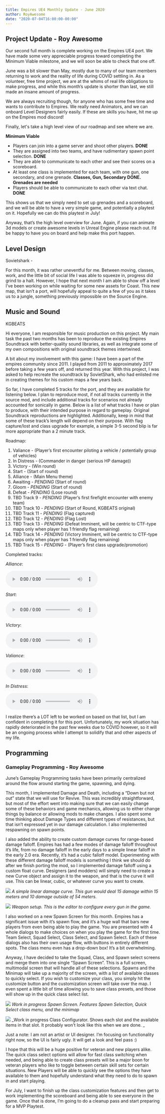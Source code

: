 ```yaml
---
title: Empires UE4 Monthly Update - June 2020
author: RoyAwesome
date: "2020-07-04T16:00:00-00:00"
---
```


## Project Update - Roy Awesome

Our second full month is complete working on the Empires UE4 port.  We have made some very appreciable progress toward completing the Minimum Viable milestone, and we will soon be able to check that one off.  

June was a bit slower than May, mostly due to many of our team members returning to work and the reality of life during COVID settling in.  As a volunteer, free time project, we are at the whims of real life obligations to make progress, and while this month’s update is shorter than last, we still made an insane amount of progress.

We are always recruiting though, for anyone who has some free time and wants to contribute to Empires.  We really need Animators, and we can onboard Level Designers fairly easily.  If these are skills you have, hit me up on the Empires mod discord!

Finally, let's take a high level view of our roadmap and see where we are.  

**Minimum Viable**



*   Players can join into a game server and shoot other players.  **DONE**
*   They are assigned into two teams, and have rudimentary spawn point selection.  **DONE**
*   They are able to communicate to each other and see their scores on a scoreboard. 
*   At least one class is implemented for each team, with one gun, one secondary, and one grenade. **Classes, Gun, Secondary DONE.  Grenades are needed**
*   Players should be able to communicate to each other via text chat. **DONE**

This shows us that we simply need to set up grenades and a scoreboard, and we will be able to have a very simple game, and potentially a playtest on it.  Hopefully we can do this playtest in July!

Anyway, that’s the high level overview for June.   Again, if you can animate 3d models or create awesome levels in Unreal Engine please reach out.  I’d be happy to have you on board and help make this port happen.


## Level Design

Sovietshark - 

For this month, it was rather uneventful for me. Between moving, classes, work, and the little bit of social life I was able to squeeze in, progress did grind to a halt. However, I hope that next month I am able to show off a level I’ve been working on while waiting for some new assets for Coast. This new map, that isn’t a port, will hopefully appeal to quite a few of you as it takes us to a jungle, something previously impossible on the Source Engine. 


## Music and Sound

KGBEATS

Hi everyone, I am responsible for music production on this project. My main task the past two months has been to reproduce the existing Empires Soundtrack with better-quality sound libraries, as well as integrate some of my own compositions with original soundtrack themes intertwined.

A bit about my involvement with this game: I have been a part of the empires community since 2011. I played from 2011 to approximately 2017 before taking a few years off, and returned this year. With this project, I was asked to help recreate the soundtrack by SovietShark, who had enlisted me in creating themes for his custom maps a few years back. 

So far, I have completed 5 tracks for the port, and they are available for listening below. I plan to reproduce most, if not all tracks currently in the source mod, and include additional tracks for scenarios not already accounted for sonically in game. Below is a list of what tracks I have or plan to produce, with their intended purpose in regard to gameplay. Original Soundtrack reproductions are highlighted. Additionally, keep in mind that some of these track’s length will depend on their purpose. With flag capture/lost and class upgrade for example, a simple 3-5 second blip is far more appropriate than a 2 minute track. 

Roadmap: 



1. Valiance - (Player’s first encounter piloting a vehicle / potentially group of vehicles)
2. In Distress - (Commander in danger (serious HP damage))
3. Victory - (Win round)
4. Start - (Start of round)
5. Alliance - (Main Menu theme)
6. Awaiting - *PENDING* (Start of round)
7. Gloom - *PENDING* (Start of round)
8. Defeat - *PENDING* (Lose round)
9. TBD Track 9 - *PENDING* (Player’s first firefight encounter with enemy team)
10. TBD Track 10 - *PENDING* (Start of Round, KGBEATS original)
11. TBD Track 11 - *PENDING* (Flag captured)
12. TBD Track 12 - *PENDING* (Flag Lost)
13. TBD Track 13 - *PENDING* (Defeat Imminent, will be centric to CTF-type maps only when player has 1 friendly flag remaining)
14. TBD Track 14 - *PENDING* (Victory Imminent, will be centric to CTF-type maps only when player has 1 friendly flag remaining)
15. TBD Track 15 - *PENDING* - (Player’s first class upgrade/promotion)

Completed tracks:

_Alliance_: 

<audio
        controls
        src="../img/june2020update/Alliance.mp3">
            Your browser does not support the
            <code>audio</code> element.
</audio>



_Start_: 

<audio
        controls
        src="../img/june2020update/Start.mp3">
            Your browser does not support the
            <code>audio</code> element.
</audio>


_Victory_: 

<audio
        controls
        src="../img/june2020update/Victory.mp3">
            Your browser does not support the
            <code>audio</code> element.
</audio>


_Valiance_: 

<audio
        controls
        src="../img/june2020update/Valiance.mp3">
            Your browser does not support the
            <code>audio</code> element.
</audio>


_In Distress_: 

<audio
        controls
        src="../img/june2020update/InDistress.mp3">
            Your browser does not support the
            <code>audio</code> element.
</audio>


I realize there’s a LOT left to be worked on based on that list, but I am confident in completing it for this port. Unfortunately, my work situation has rapidly deteriorated in the past few weeks due to COVID however, so it will be an ongoing process while I attempt to solidify that and other aspects of my life. 


## Programming


### Gameplay Programming - Roy Awesome

June’s Gameplay Programming tasks have been primarily centralized around the flow around starting the game, spawning, and dying.

This month, I implemented Damage and Death, including a “Down but not out” state that we will use for Revive.  This was incredibly straightforward, but most of the effort went into making sure that we can easily change some of these behaviors and game mechanics, allowing us to either change things by balance or allowing mods to make changes.  I also spent some time thinking about Damage Types and different types of resistances, but that isn’t expressed yet in our damage calculation.  I also implemented respawning on spawn points.  

I also added the ability to create custom damage curves for range-based damage falloff.  Empires has had a few modes of damage falloff throughout it’s life, from no damage falloff in the early days to a simple linear falloff in the early 2.0 era.  Recently, it’s had a cubic falloff model.  Experimenting with these different damage falloff models is something I think we should do after we finish porting the mod, so I implemented damage falloff using a custom float curve.  Designers (and modders) will simply need to create a new Curve object and assign it to the weapon, and that is the curve it will use.  This can be linear, cubic, or whatever curve you want to create.  


![][img1]
_A simple linear damage curve.  This gun would deal 15 damage within 15 meters and 10 damage outside of 54 meters._


![][img2]
_Weapon setup.  This is the editor to configure every gun in the game._

I also worked on a new Spawn Screen for this month.  Empires has a significant issue with it’s spawn flow, and it’s a huge wall that bars new players from even being able to play the game.  You are presented with 4 whole dialogs to make choices on when you play the game for the first time.  Team Select, Squad Select, Class Select, and Spawn Select.  Each of these dialogs also has their own usage flow, with buttons in entirely different spots.  The class menu even has a drop-down box!  It’s a bit overwhelming.   

Anyway, I have decided to take the Squad, Class, and Spawn select screens and merge them into one single “Spawn Screen”.  This is a full screen, multimodal screen that will handle all of these selections.  Spawns and the Minimap will take up a majority of the screen, with a list of available classes to quickly select.  If you wish to customize your class, you simply hit the customize button and the customization screen will take over the map.  I even spent a little bit of time allowing you to save class presets, and those will show up in the quick class select list.  


![][img3]
_Work in progress Spawn Screen.  Features Spawn Selection, Quick Select class menu, and the minimap_


![][img4]
_Work in progress Class Configurator.  Shows each slot and the available items in that slot.  It probably won't look like this when we are done.  _

Just a note: I am not an artist or UI designer.  I’m focusing on functionality right now, so the UI is fairly ugly.  It will get a look and feel pass :)

I hope that this will be a huge positive for veteran and new players alike.  The quick class select options will allow for fast class switching when needed, and being able to create class presets will be a major boon for veteran players who like to toggle between certain skill sets for certain situations.  New Players will be able to quickly see the options they have available to them and hopefully understand what they need to do to spawn in and start playing.  

For July, I want to finish up the class customization features and then get to work implementing the scoreboard and being able to see everyone in the game.  Once that is done, I’m going to do a cleanup pass and start preparing for a MVP Playtest.  


[img1]: ../img/june2020update/exampleDamageCurve.jpg
[img2]: ../img/june2020update/GunConfigure.jpg
[img3]: ../img/june2020update/SpawnScreen.jpg
[img4]: ../img/june2020update/engineerconfigure.jpg
